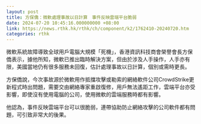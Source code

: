 ```yaml
---
layout: post
title: 方保僑：微軟處理事故以日計算　事件反映雲端平台脆弱
date: 2024-07-20 10:45:16.000000000 +08:00
link: https://news.rthk.hk/rthk/ch/component/k2/1762410-20240720.htm
categories: rthk
---
```


微軟系統故障導致全球用戶電腦大規模「死機」，香港資訊科技商會榮譽會長方保僑表示，據他所知，微軟已推出臨時解決方案，但由於涉及人手操作，人手亦有限，美國當地仍有很多服務未回復，估計處理事故以日計算，個別或需時更長。

方保僑說，今次事故源於微軟用作抵擋攻擊或勒索的網絡軟件公司CrowdStrike更新程式時出問題，需要交由網絡專家重啟復修，用戶無法遙距工作，雲端平台亦受影響，即使沒有使用電腦的公司，使用微軟的雲端服務時都有影響。

他認為，事件反映雲端平台可以很脆弱，連帶協助防止網絡攻擊的公司軟件都有問題，可引致非常大的後果。
